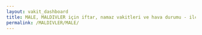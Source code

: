 ```yaml
---
layout: vakit_dashboard
title: MALE, MALDIVLER için iftar, namaz vakitleri ve hava durumu - ilçe/eyalet seç
permalink: /MALDIVLER/MALE/
---
```


<script type="text/javascript">
  var GLOBAL_COUNTRY = 'MALDIVLER';
  var GLOBAL_CITY = 'MALE';
  var GLOBAL_STATE = '';
  var lat = 72;
  var lon = 21;
</script>
